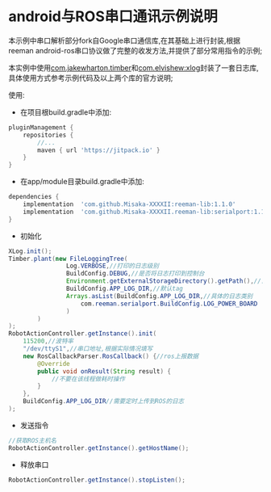 # android与ROS串口通讯示例说明

本示例中串口解析部分fork自Google串口通信库,在其基础上进行封装,根据reeman android-ros串口协议做了完整的收发方法,并提供了部分常用指令的示例;

本实例中使用[com.jakewharton.timber](https://github.com/JakeWharton/timber)和[com.elvishew:xlog](https://github.com/elvishew/xLog)封装了一套日志库,具体使用方式参考示例代码及以上两个库的官方说明;

使用:

- 在项目根build.gradle中添加:

````groovy
pluginManagement {
    repositories {
        //...
        maven { url 'https://jitpack.io' }
    }
}
````
- 在app/module目录build.gradle中添加:

````groovy
dependencies {
    implementation  'com.github.Misaka-XXXXII:reeman-lib:1.1.0'
    implementation  'com.github.Misaka-XXXXII.reeman-lib:serialport:1.1.0'
}
````

- 初始化

```java
XLog.init();
Timber.plant(new FileLoggingTree(
                Log.VERBOSE,//打印的日志级别
                BuildConfig.DEBUG,//是否将日志打印到控制台
                Environment.getExternalStorageDirectory().getPath(),//日志根目录
                BuildConfig.APP_LOG_DIR,//默认tag
                Arrays.asList(BuildConfig.APP_LOG_DIR,//具体的日志类别
                    com.reeman.serialport.BuildConfig.LOG_POWER_BOARD
                )
        )
);
RobotActionController.getInstance().init(
	115200,//波特率
	"/dev/ttyS1",//串口地址,根据实际情况填写
	new RosCallbackParser.RosCallback() {//ros上报数据
        @Override
        public void onResult(String result) {
            //不要在该线程做耗时操作
        }
    },
	BuildConfig.APP_LOG_DIR//需要定时上传到ROS的日志
);
```

- 发送指令

```java
//获取ROS主机名
RobotActionController.getInstance().getHostName();
```

- 释放串口

```java
RobotActionController.getInstance().stopListen();
```

